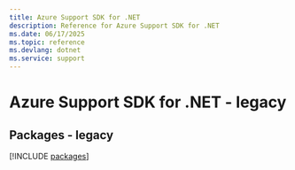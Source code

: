 ```yaml
---
title: Azure Support SDK for .NET
description: Reference for Azure Support SDK for .NET
ms.date: 06/17/2025
ms.topic: reference
ms.devlang: dotnet
ms.service: support
---
```

# Azure Support SDK for .NET - legacy
## Packages - legacy
[!INCLUDE [packages](support-index.md)]